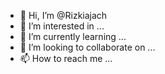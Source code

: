 - 👋 Hi, I’m @Rizkiajach
- 👀 I’m interested in ...
- 🌱 I’m currently learning ...
- 💞️ I’m looking to collaborate on ...
- 📫 How to reach me ...

<!---
Rizkiajach/Rizkiajach is a ✨ special ✨ repository because its `README.md` (this file) appears on your GitHub profile.
You can click the Preview link to take a look at your changes.
--->
